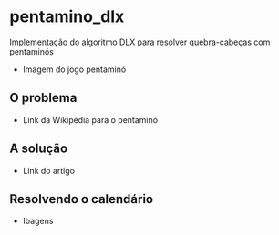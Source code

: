 # pentamino_dlx
Implementação do algoritmo DLX para resolver quebra-cabeças com pentaminós

- Imagem do jogo pentaminó

## O problema
- Link da Wikipédia para o pentaminó

## A solução
- Link do artigo

## Resolvendo o calendário
- Ibagens